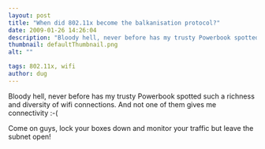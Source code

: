 ```yaml
---
layout: post
title: "When did 802.11x become the balkanisation protocol?"
date: 2009-01-26 14:26:04
description: "Bloody hell, never before has my trusty Powerbook spotted such a richness and diversity of wifi connections. And not one of them gives me connectivity  -- -( Come on guys, lock your boxes down and monitor your traffic but leave the&#8230;"
thumbnail: defaultThumbnail.png
alt: ""

tags: 802.11x, wifi
author: dug
---
```


<p>Bloody hell, never before has my trusty Powerbook spotted such a richness and diversity of wifi connections. And not one of them gives me connectivity :-(</p>

<p>Come on guys, lock your boxes down and monitor your traffic but leave the subnet open!</p>
